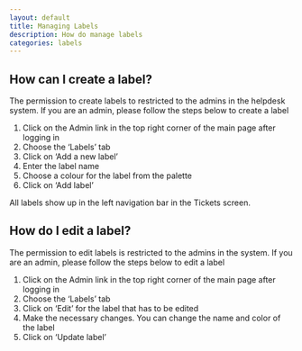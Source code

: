 ```yaml
---
layout: default
title: Managing Labels 
description: How do manage labels
categories: labels
---
```


How can I create a label?
-------------------------

The permission to create labels to restricted to the admins in the helpdesk system. If you are an admin, please follow the steps below to create a label

1. Click on the Admin link in the top right corner of the main page after logging in
2. Choose the ‘Labels’ tab
3. Click on ‘Add a new label’ 
4. Enter the label name
5. Choose a colour for the label from the palette
6. Click on ‘Add label’

All labels show up in the left navigation bar in the Tickets screen.

How do  I edit a label?
-----------------------

The permission to edit labels is restricted to the admins in the system. If you are an admin, please follow the steps below to edit a label

1. Click on the Admin link in the top right corner of the main page after logging in
2. Choose the ‘Labels’ tab
3. Click on ‘Edit’ for the label that has to be edited
4. Make the necessary changes. You can change the name and color of the label
5. Click on ‘Update label’

